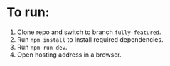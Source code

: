 # To run:

1. Clone repo and switch to branch `fully-featured`.
2. Run `npm install` to install required dependencies.
3. Run `npm run dev`.
4. Open hosting address in a browser.


